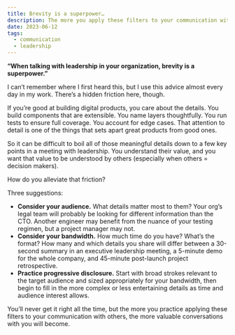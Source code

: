 ```yaml
---
title: Brevity is a superpower…
description: The more you apply these filters to your communication with others, the more valuable conversations with you will become.
date: 2023-06-12
tags:
  - communication
  - leadership
---
```

**“When talking with leadership in your organization, brevity is a superpower.”**

I can’t remember where I first heard this, but I use this advice almost every day in my work. There’s a hidden friction here, though. 

If you’re good at building digital products, you care about the details. You build components that are extensible. You name layers thoughtfully. You run tests to ensure full coverage. You account for edge cases. That attention to detail is one of the things that sets apart great products from good ones.

So it can be difficult to boil all of those meaningful details down to a few key points in a meeting with leadership. You understand their value, and you want that value to be understood by others (especially when others = decision makers).

How do you alleviate that friction?

Three suggestions:

- **Consider your audience.** What details matter most to them? Your org’s legal team will probably be looking for different information than the CTO. Another engineer may benefit from the nuance of your testing regimen, but a project manager may not.
- **Consider your bandwidth.** How much time do you have? What’s the format? How many and which details you share will differ between a 30-second summary in an executive leadership meeting, a 5-minute demo for the whole company, and 45-minute post-launch project retrospective.
- **Practice progressive disclosure.** Start with broad strokes relevant to the target audience and sized appropriately for your bandwidth, then begin to fill in the more complex or less entertaining details as time and audience interest allows.

You’ll never get it right all the time, but the more you practice applying these filters to your communication with others, the more valuable conversations with you will become.